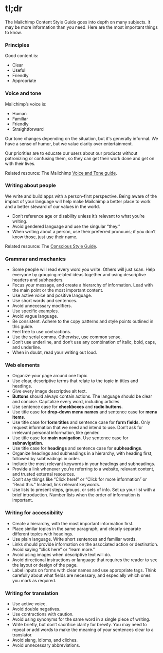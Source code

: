 # tl;dr

The Mailchimp Content Style Guide goes into depth on many subjects. It may be more information than you need. Here are the most important things to know.

### Principles

Good content is:

* Clear
* Useful
* Friendly
* Appropriate

### Voice and tone

Mailchimp’s voice is:

* Human
* Familiar
* Friendly
* Straightforward

Our tone changes depending on the situation, but it's generally informal. We have a sense of humor, but we value clarity over entertainment.

Our priorities are to educate our users about our products without patronizing or confusing them, so they can get their work done and get on with their lives.

Related resource: The Mailchimp [Voice and Tone guide](http://voiceandtone.com/).

### Writing about people

We write and build apps with a person-first perspective. Being aware of the impact of your language will help make Mailchimp a better place to work and a better steward of our values in the world.

* Don’t reference age or disability unless it’s relevant to what you’re writing.
* Avoid gendered language and use the singular “they.”
* When writing about a person, use their preferred pronouns; if you don’t know those, just use their name.

Related resource: The [Conscious Style Guide](http://consciousstyleguide.com/).

### Grammar and mechanics

* Some people will read every word you write. Others will just scan. Help everyone by grouping related ideas together and using descriptive headers and subheaders.
* Focus your message, and create a hierarchy of information. Lead with the main point or the most important content.
* Use active voice and positive language.
* Use short words and sentences.
* Avoid unnecessary modifiers.
* Use specific examples.
* Avoid vague language.
* Be consistent. Adhere to the copy patterns and style points outlined in this guide.
* Feel free to use contractions.
* Use the serial comma. Otherwise, use common sense.
* Don’t use underline, and don’t use any combination of italic, bold, caps, and underline.
* When in doubt, read your writing out loud.

### Web elements

* Organize your page around one topic.
* Use clear, descriptive terms that relate to the topic in titles and headings.
* Give every image descriptive alt text.
* **Buttons** should always contain actions. The language should be clear and concise. Capitalize every word, including articles.
* Use sentence case for **checkboxes** and **radio buttons**.
* Use title case for **drop-down menu names** and sentence case for **menu items**.
* Use title case for **form titles** and sentence case for **form fields**. Only request information that we need and intend to use. Don’t ask for irrelevant personal information, like gender.
* Use title case for **main navigation**. Use sentence case for **subnavigation**.
* Use title case for **headings** and sentence case for **subheadings**.
* Organize headings and subheadings in a hierarchy, with heading first, followed by subheadings in order.
* Include the most relevant keywords in your headings and subheadings.
* Provide a link whenever you’re referring to a website, relevant content, and trusted external resources.
* Don’t say things like “Click here!” or “Click for more information” or “Read this.” Instead, link relevant keywords.
* Use lists to present steps, groups, or sets of info. Set up your list with a brief introduction. Number lists when the order of information is important.

### Writing for accessibility

* Create a hierarchy, with the most important information first.
* Place similar topics in the same paragraph, and clearly separate different topics with headings.
* Use plain language. Write short sentences and familiar words.
* Links should provide information on the associated action or destination. Avoid saying “click here” or “learn more.”
* Avoid using images when descriptive text will do.
* Avoid directional instructions or language that requires the reader to see the layout or design of the page.
* Label inputs on forms with clear names and use appropriate tags. Think carefully about what fields are necessary, and especially which ones you mark as required.

### Writing for translation

* Use active voice.
* Avoid double negatives.
* Use contractions with caution.
* Avoid using synonyms for the same word in a single piece of writing.
* Write briefly, but don’t sacrifice clarity for brevity. You may need to repeat or add words to make the meaning of your sentences clear to a translator.
* Avoid slang, idioms, and cliches.
* Avoid unnecessary abbreviations.

